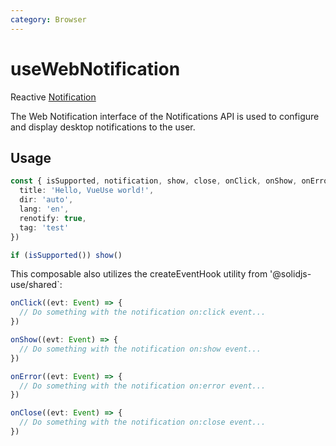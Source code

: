 ```yaml
---
category: Browser
---
```


# useWebNotification

Reactive [Notification](https://developer.mozilla.org/en-US/docs/Web/API/notification)

The Web Notification interface of the Notifications API is used to configure and display desktop notifications to the user.

## Usage

```ts
const { isSupported, notification, show, close, onClick, onShow, onError, onClose } = useWebNotification({
  title: 'Hello, VueUse world!',
  dir: 'auto',
  lang: 'en',
  renotify: true,
  tag: 'test'
})

if (isSupported()) show()
```

This composable also utilizes the createEventHook utility from '@solidjs-use/shared`:

```ts
onClick((evt: Event) => {
  // Do something with the notification on:click event...
})

onShow((evt: Event) => {
  // Do something with the notification on:show event...
})

onError((evt: Event) => {
  // Do something with the notification on:error event...
})

onClose((evt: Event) => {
  // Do something with the notification on:close event...
})
```
